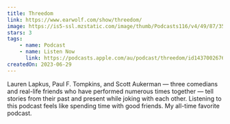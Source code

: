 ```yaml
---
title: Threedom
link: https://www.earwolf.com/show/threedom/
image: https://is5-ssl.mzstatic.com/image/thumb/Podcasts116/v4/49/87/35/49873592-67ce-7484-76f8-da23b4103c73/mza_9160218187444442454.jpg/1000x1000-999.jpg
stars: 3
tags:
    - name: Podcast
    - name: Listen Now
      link: https://podcasts.apple.com/au/podcast/threedom/id1437002676
createdOn: 2023-06-29
---
```


Lauren Lapkus, Paul F. Tompkins, and Scott Aukerman — three comedians and real-life friends who have performed numerous times together — tell stories from their past and present while joking with each other. Listening to this podcast feels like spending time with good friends. My all-time favorite podcast.
